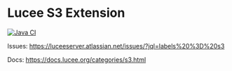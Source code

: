 # Lucee S3 Extension

[![Java CI](https://github.com/lucee/extension-s3/actions/workflows/main.yml/badge.svg)](https://github.com/lucee/extension-s3/actions/workflows/main.yml)

Issues: https://luceeserver.atlassian.net/issues/?jql=labels%20%3D%20s3

Docs: https://docs.lucee.org/categories/s3.html
